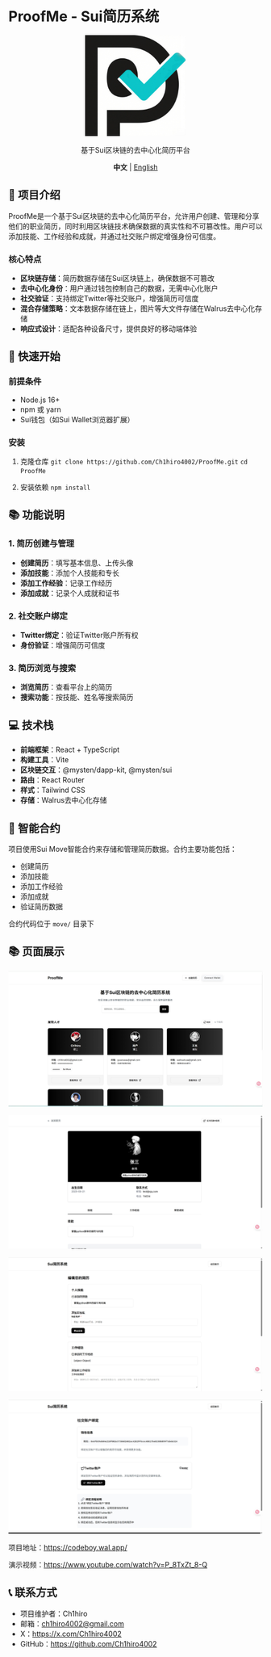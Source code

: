 # ProofMe - Sui简历系统

<p align="center">
  <img src="./src/assets/logo.png" alt="Sui Resume System Logo" width="200" height="200"/>
</p>


<p align="center">
  基于Sui区块链的去中心化简历平台
</p>

<p align="center">
  <strong>中文</strong> | <a href="README.md">English</a>
</p>

## 📖 项目介绍

ProofMe是一个基于Sui区块链的去中心化简历平台，允许用户创建、管理和分享他们的职业简历，同时利用区块链技术确保数据的真实性和不可篡改性。用户可以添加技能、工作经验和成就，并通过社交账户绑定增强身份可信度。

### 核心特点

- **区块链存储**：简历数据存储在Sui区块链上，确保数据不可篡改
- **去中心化身份**：用户通过钱包控制自己的数据，无需中心化账户
- **社交验证**：支持绑定Twitter等社交账户，增强简历可信度
- **混合存储策略**：文本数据存储在链上，图片等大文件存储在Walrus去中心化存储
- **响应式设计**：适配各种设备尺寸，提供良好的移动端体验

## 🚀 快速开始

### 前提条件

- Node.js 16+
- npm 或 yarn
- Sui钱包（如Sui Wallet浏览器扩展）

### 安装

1. 克隆仓库
   `git clone https://github.com/Ch1hiro4002/ProofMe.git`
   `cd ProofMe`

2. 安装依赖
   `npm install`

## 📚 功能说明

### 1. 简历创建与管理

- **创建简历**：填写基本信息、上传头像
- **添加技能**：添加个人技能和专长
- **添加工作经验**：记录工作经历
- **添加成就**：记录个人成就和证书

### 2. 社交账户绑定

- **Twitter绑定**：验证Twitter账户所有权
- **身份验证**：增强简历可信度

### 3. 简历浏览与搜索

- **浏览简历**：查看平台上的简历
- **搜索功能**：按技能、姓名等搜索简历

## 💻 技术栈

- **前端框架**：React + TypeScript
- **构建工具**：Vite
- **区块链交互**：@mysten/dapp-kit, @mysten/sui
- **路由**：React Router
- **样式**：Tailwind CSS
- **存储**：Walrus去中心化存储

## 🔗 智能合约

项目使用Sui Move智能合约来存储和管理简历数据。合约主要功能包括：

- 创建简历
- 添加技能
- 添加工作经验
- 添加成就
- 验证简历数据

合约代码位于 `move/` 目录下

## 📚 页面展示

![./doc/images/ProofMe_01.jpg](./doc/images/ProofMe_01.png)

![./doc/images/ProofMe_02.jpg](./doc/images/ProofMe_02.png)

![./doc/images/ProofMe_03.jpg](./doc/images/ProofMe_03.png)

![./doc/images/ProofMe_04.jpg](./doc/images/ProofMe_04.png)

项目地址：https://codeboy.wal.app/

演示视频：https://www.youtube.com/watch?v=P_8TxZt_8-Q

## 📞 联系方式

- 项目维护者：Ch1hiro
- 邮箱：ch1hiro4002@gmail.com
- X：https://x.com/Ch1hiro4002
- GitHub：https://github.com/Ch1hiro4002